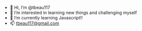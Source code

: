 - 👋 Hi, I’m @tbeau117
- 👀 I’m interested in learning new things and challenging myself
- 🌱 I’m currently learning Javascript!!
- 📫 tbeau117@gmail.com

<!---
tbeau117/tbeau117 is a ✨ special ✨ repository because its `README.md` (this file) appears on your GitHub profile.
You can click the Preview link to take a look at your changes.
--->
